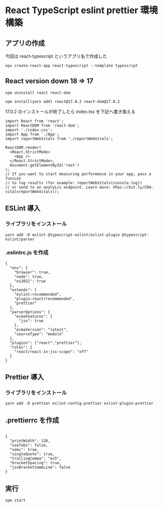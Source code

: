 # React TypeScript eslint prettier 環境構築

## アプリの作成

今回は react-typescript というアプリ名で作成した

`npx create-react-app react-typescript --template typescript`

## React version down 18 => 17

`npm uninstall react react-dom`

`npm install(yarn add) react@17.0.2 react-dom@17.0.2`

17.0.2 のインストールが終了したら index.tsx を下記へ書き換える

```
import React from 'react';
import ReactDOM from 'react-dom';
import './index.css';
import App from './App';
import reportWebVitals from './reportWebVitals';

ReactDOM.render(
  <React.StrictMode>
    <App />
  </React.StrictMode>,
  document.getElementById('root')
);
// If you want to start measuring performance in your app, pass a funcLon
// to log results (for example: reportWebVitals(console.log))
// or send to an analyLcs endpoint. Learn more: hPps://bit.ly/CRA-vitalsreportWebVitals();

```

## ESLint 導入

### ライブラリをインストール

`yarn add -D eslint @typescript-eslint/eslint-plugin @typescript-eslint/parser`

### .eslintrc.js を作成

```
{
  "env": {
    "browser": true,
    "node": true,
    "es2021": true
  },
  "extends": [
    "eslint:recommended",
    "plugin:react/recommended",
    "prettier"
  ],
  "parserOptions": {
    "ecmaFeatures": {
      "jsx": true
    },
    "ecmaVersion": "latest",
    "sourceType": "module"
  },
  "plugins": ["react","prettier"],
  "rules": {
    "react/react-in-jsx-scope": "off"
  }
}

```

## Prettier 導入

### ライブラリをインストール

`yarn add -D prettier eslint-config-prettier eslint-plugin-prettier`

## .prettierrc を作成

```

{
  "printWidth": 120,
  "useTabs": false,
  "semi": true,
  "singleQuote": true,
  "trailingComma": "es5",
  "bracketSpacing": true,
  "jsxBracketSameLine": false
}

```

## 実行

`npm start`
